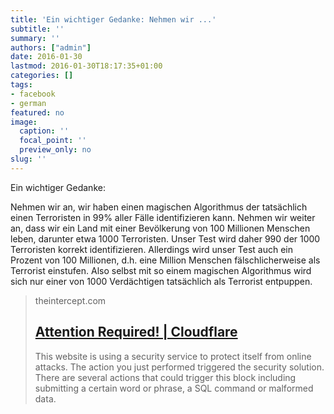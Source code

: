 ```yaml
---
title: 'Ein wichtiger Gedanke: Nehmen wir ...'
subtitle: ''
summary: ''
authors: ["admin"]
date: 2016-01-30
lastmod: 2016-01-30T18:17:35+01:00
categories: []
tags:
- facebook
- german
featured: no
image:
  caption: ''
  focal_point: ''
  preview_only: no
slug: ''
---
```

Ein wichtiger Gedanke:

Nehmen wir an, wir haben einen magischen Algorithmus der tatsächlich einen Terroristen in 99% aller Fälle identifizieren kann. Nehmen wir weiter an, dass wir ein Land mit einer Bevölkerung von 100 Millionen Menschen leben, darunter etwa 1000 Terroristen. Unser Test wird daher 990 der 1000 Terroristen korrekt identifizieren. 
Allerdings wird unser Test auch ein Prozent von 100 Millionen, d.h. eine Million Menschen fälschlicherweise als Terrorist einstufen. Also selbst mit so einem magischen Algorithmus wird sich nur einer von 1000 Verdächtigen tatsächlich als Terrorist entpuppen.
> theintercept.com
> ## [Attention Required! | Cloudflare](https://theintercept.com/2016/01/20/the-white-house-asked-social-media-companies-to-look-for-terrorists-heres-why-theyd-fail/)
>
>This website is using a security service to protect itself from online attacks. The action you just performed triggered the security solution. There are several actions that could trigger this block including submitting a certain word or phrase, a SQL command or malformed data.


